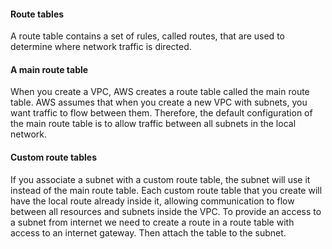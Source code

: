 #### Route tables
A route table contains a set of rules, called routes, that are used to determine where network traffic is directed.

#### A main route table
When you create a VPC, AWS creates a route table called the main route table. AWS assumes that when you create a new VPC with subnets, you want traffic to flow between them. Therefore, the default configuration of the main route table is to allow traffic between all subnets in the local network.

#### Custom route tables
If you associate a subnet with a custom route table, the subnet will use it instead of the main route table.
Each custom route table that you create will have the local route already inside it, allowing communication to flow between all resources and subnets inside the VPC.
To provide an access to a subnet from internet we need to create a route in a route table with access to an internet gateway. Then attach the table to the subnet.